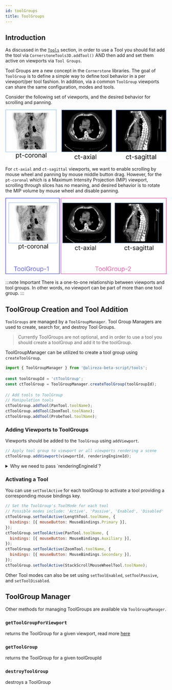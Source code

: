 ```yaml
---
id: toolGroups
title: ToolGroups
---
```


## Introduction

As discussed in the [`Tools`](./tools.md) section, in order to use a Tool you should
fist add the tool via `CornerstoneTools3D.addTool()` AND then add and set them active on viewports via `Tool Groups`.

Tool Groups are a new concept in the `Cornerstone` libraries. The goal of `ToolGroup` is to define
a simple way to define tool behavior in a per viewport/per tool fashion. In addition, via a common `ToolGroup`
viewports can share the same configuration, modes and tools.

Consider the following set of viewports, and the desired behavior for scrolling and panning.

<div style={{textAlign: 'center'}}>

![](../../assets/toolGroup-intro.png)

</div>

For `ct-axial` and `ct-sagittal` viewports, we want to enable scrolling by mouse wheel and panning by mouse middle button drag.
However, for the `pt-coronal` which is a Maximum Intensity Projection (MIP) viewport, scrolling through slices
has no meaning, and desired behavior is to rotate the MIP volume by mouse wheel and disable panning.

<div style={{textAlign: 'center'}}>

![](../../assets/toolGroup-Annotated.png)

</div>

:::note Important
There is a one-to-one relationship between viewports and tool groups. In other words, no viewport can be part of more than one tool group.
:::

## ToolGroup Creation and Tool Addition

`ToolGroups` are managed by a `ToolGroupManager`. Tool Group Managers are used to create, search for, and
destroy Tool Groups.

> Currently ToolGroups are not optional, and in order to use a tool you should create a toolGroup and add it to the toolGroup.

ToolGroupManager can be utilized to create a tool group using `createToolGroup`.

```js
import { ToolGroupManager } from '@alireza-beta-script/tools';

const toolGroupId = 'ctToolGroup';
const ctToolGroup = ToolGroupManager.createToolGroup(toolGroupId);

// Add tools to ToolGroup
// Manipulation tools
ctToolGroup.addTool(PanTool.toolName);
ctToolGroup.addTool(ZoomTool.toolName);
ctToolGroup.addTool(ProbeTool.toolName);
```

### Adding Viewports to ToolGroups

Viewports should be added to the `ToolGroup` using `addViewport`.

```js
// Apply tool group to viewport or all viewports rendering a scene
ctToolGroup.addViewport(viewportId, renderingEngineId);
```

<details>
<summary>
Why we need to pass `renderingEngineId`?
</summary>

The reason is `viewportId`s are unique to a rendering engine. You can have multiple rendering engines that
include different viewports with the same `viewportId`.

</details>

### Activating a Tool

You can use `setToolActive` for each toolGroup to activate a tool providing a corresponding mouse bindings key.

```js
// Set the ToolGroup's ToolMode for each tool
// Possible modes include: 'Active', 'Passive', 'Enabled', 'Disabled'
ctToolGroup.setToolActive(LengthTool.toolName, {
  bindings: [{ mouseButton: MouseBindings.Primary }],
});
ctToolGroup.setToolActive(PanTool.toolName, {
  bindings: [{ mouseButton: MouseBindings.Auxiliary }],
});
ctToolGroup.setToolActive(ZoomTool.toolName, {
  bindings: [{ mouseButton: MouseBindings.Secondary }],
});
ctToolGroup.setToolActive(StackScrollMouseWheelTool.toolName);
```

Other Tool modes can also be set using `setToolEnabled`, `setToolPassive`, and `setToolDisabled`.

## ToolGroup Manager

Other methods for managing ToolGroups are available via `ToolGroupManager`.

### `getToolGroupForViewport`

returns the ToolGroup for a given viewport, read more [here](/api/tools/namespace/ToolGroupManager#getToolGroupForViewport)

### `getToolGroup`

returns the ToolGroup for a given toolGroupId

### `destroyToolGroup`

destroys a ToolGroup
